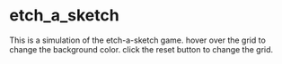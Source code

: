 # etch_a_sketch
This is a simulation of the etch-a-sketch game.
hover over the grid to change the background color.
click the reset button to change the grid.
